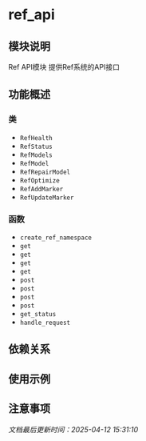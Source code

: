 # ref_api

## 模块说明
Ref API模块
提供Ref系统的API接口

## 功能概述

### 类

- `RefHealth`
- `RefStatus`
- `RefModels`
- `RefModel`
- `RefRepairModel`
- `RefOptimize`
- `RefAddMarker`
- `RefUpdateMarker`

### 函数

- `create_ref_namespace`
- `get`
- `get`
- `get`
- `get`
- `post`
- `post`
- `post`
- `post`
- `get_status`
- `handle_request`

## 依赖关系

## 使用示例

## 注意事项

*文档最后更新时间：2025-04-12 15:31:10*